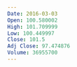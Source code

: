 ```yaml
---
Date: 2016-03-03
Open: 100.580002
High: 101.709999
Low: 100.449997
Close: 101.5
Adj Close: 97.474876
Volume: 36955700
---
```

